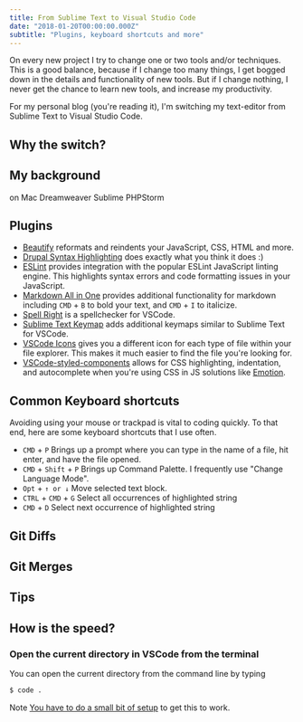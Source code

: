 ```yaml
---
title: From Sublime Text to Visual Studio Code
date: "2018-01-20T00:00:00.000Z"
subtitle: "Plugins, keyboard shortcuts and more"
---
```

On every new project I try to change one or two tools and/or techniques. This is a good balance, because if I change too many things, I get bogged down in the details and functionality of new tools. But if I change nothing, I never get the chance to learn new tools, and increase my productivity.

For my personal blog (you're reading it), I'm switching my text-editor from Sublime Text to Visual Studio Code.

## Why the switch?


## My background
on Mac
Dreamweaver
Sublime
PHPStorm

## Plugins
* [Beautify](https://github.com/HookyQR/VSCodeBeautify) reformats and reindents your JavaScript, CSS, HTML and more.
* [Drupal Syntax Highlighting](https://github.com/mastazi/VS-code-drupal) does exactly what you think it does :)
* [ESLint](https://github.com/Microsoft/vscode-eslint) provides integration with the popular ESLint JavaScript linting engine. This highlights syntax errors and code formatting issues in your JavaScript.
* [Markdown All in One](https://github.com/neilsustc/vscode-markdown) provides additional functionality for markdown including `CMD` + `B` to bold your text, and `CMD` + `I` to italicize.
* [Spell Right](https://github.com/bartosz-antosik/vscode-spellright) is a spellchecker for VSCode.
* [Sublime Text Keymap](https://github.com/Microsoft/vscode-sublime-keybindings) adds additional keymaps similar to Sublime Text for VSCode. 
* [VSCode Icons](https://github.com/vscode-icons/vscode-icons) gives you a different icon for each type of file within your file explorer. This makes it much easier to find the file you're looking for.
* [VSCode-styled-components](https://github.com/styled-components/vscode-styled-components) allows for CSS highlighting, indentation, and autocomplete when you're using CSS in JS solutions like [Emotion](https://github.com/emotion-js/emotion).

## Common Keyboard shortcuts

Avoiding using your mouse or trackpad is vital to coding quickly. To that end, here are some keyboard shortcuts that I use often.

* `CMD` + `P` Brings up a prompt where you can type in the name of a file, hit enter, and have the file opened.
* `CMD` + `Shift` + `P` Brings up Command Palette. I frequently use "Change Language Mode".
* `Opt` + `↑ or ↓` Move selected text block. 
* `CTRL` + `CMD` + `G` Select all occurrences of highlighted string
* `CMD` + `D` Select next occurrence of highlighted string

## Git Diffs

## Git Merges

## Tips

## How is the speed?

### Open the current directory in VSCode from the terminal

You can open the current directory from the command line by typing 
```bash
$ code .
```
Note [You have to do a small bit of setup](https://code.visualstudio.com/docs/setup/mac) to get this to work.
